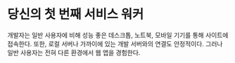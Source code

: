 # 당신의 첫 번째 서비스 워커

개발자는 일반 사용자에 비해 성능 좋은 데스크톱, 노트북, 모바일 기기를 통해 사이트에 접속한다.
또한, 로컬 서버나 가까이에 있는 개발 서버와의 연결도 안정적이다. 그러나 일반 사용자는 전혀 다른 환경에서 웹 앱을 경험한다.
